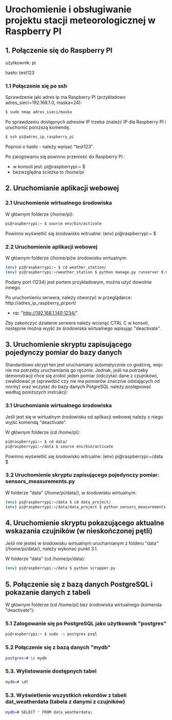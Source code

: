 # Urochomienie i obsługiwanie projektu stacji meteorologicznej w Raspberry PI

## 1. Połączenie się do Raspberry PI
użytkownik: pi

hasło: test123
### 1.1 Połączenie się po ssh
Sprawdzenie jaki adres ip ma Raspberry PI (przykładowo adres_sieci=192.168.1.0, maska=24):
```bash
$ sudo nmap adres_sieci/maska
```
Po sprawdzeniu dostępnych adresów IP trzeba znaleźć IP dla Raspberry PI i uruchomić poniższą komendę.
```bash
$ ssh pi@adres_ip_raspberry_pi
```
Poprosi o hasło - należy wpisać "test123".

Po zalogowaniu się powinno przenieść do Raspberry PI :
- w konsoli jest: pi@raspberrypi:~ $
- bezwzględna ścieżka to /home/pi

## 2. Uruchomianie aplikacji webowej

### 2.1 Uruchomienie wirtualnego środowiska
W głównym folderze (/home/pi):
```bash
pi@raspberrypi:~ $ source env/bin/activate
```
Powinno wyświetlić się środowisko witrualne: (env) pi@raspberrypi:~ $ 

### 2.2 Uruchomienie aplikacji webowej
W głównym folderze (/home/pi)w środowisku wirtualnym:
```bash
(env) pi@raspberrypi:~ $ cd weather_station/
(env) pi@raspberrypi:~/weather_station $ python manage.py runserver 0.0.0.0:1234
```
Podany port (1234) jest portem przykładowym, można użyć dowolnie innego. 

Po uruchomieniu serwera, należy otworzyć w przeglądarce: http://adres_ip_raspberry_pi:port/
- np: "http://192.168.1.140:1234/".

Żby zakończyć działanie serwera należy wcisnąć CTRL C w konsoli, następnie można wyjść ze środowiska wirtualnego wpisując "deactivate".

## 3. Uruchomienie skryptu zapisującego pojedynczy pomiar do bazy danych
Standardowo skrypt ten jest uruchamiany automatycznie co godzinę, więc nie ma potrzeby uruchamiania go ręcznie. Jednak, jeśli na potrzeby demonstracji chce się zrobić jeden pomiar (odczytać dane z czujników), zwalidować je (sprawdzić czy nie ma pomiarów znacznie odstających od normy) oraz wczytać do bazy danych PotgreSQL należy postępować według poniższych instrukcji:

### 3.1 Uruchomianie wirtualnego środowiska
Jeśli jest się w wirtualnym środowisku od aplikacji webowej należy z niego wyjść komendą "deactivate".

W głównym folderze (cd /home/pi):
```bash
pi@raspberrypi:~ $ cd data/
pi@raspberrypi:~/data $ source env/bin/activate
```
Powinno wyświetlić się środowisko witrualne: (env) pi@raspberrypi:~/data $

### 3.2 Uruchomienie skryptu zapisującego pojedynczy pomiar: sensors_measurements.py
W folderze "data" (/home/pi/data/), w środowisku wirtualnym:
```bash
(env) pi@raspberrypi:~/data $ cd data_project/
(env) pi@raspberrypi:~/data/data_project $ python sensors_measurements.py 
```
## 4. Uruchomienie skryptu pokazującego aktualne wskazania czujników (w nieskończonej pętli)
Jeśli nie jesteś w środowisku wirtualnym uruchamianym z folderu "data" (/home/pi/data/), należy wykonać punkt 3.1.

W folderze "data" (cd /home/pi/data):
```bash
(env) pi@raspberrypi:~/data $ python scrapper.py 
```
## 5. Połączenie się z bazą danych PostgreSQL i pokazanie danych z tabeli
W głównym folderze (cd /home/pi) bez środowiska wirtualnego (komenda "deactivate"):
### 5.1 Zalogowanie się po PostgreSQL jako użytkownik "postgres"
```bash
pi@raspberrypi:~ $ sudo -u postgres psql
```
### 5.2 Połączenie się z bazą danych "mydb"
```bash
postgres=# \c mydb
```
### 5.3. Wylistowanie dostępnych tabel
```bash
mydb=# \dt
```
### 5.3. Wyświetlenie wszystkich rekordów z tabeli dat_weatherdata (tabela z danymi z czujników)
```bash
mydb=# SELECT * FROM data_weatherdata;
```
